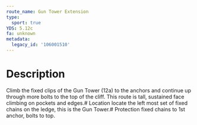 ```yaml
---
route_name: Gun Tower Extension
type:
  sport: true
YDS: 5.12c
fa: unknown
metadata:
  legacy_id: '106001510'
---
```

# Description
Climb the fixed clips of the Gun Tower (12a) to the anchors and continue up through more bolts to the top of the cliff.  This route is tall, sustained face climbing on pockets and edges.# Location
locate the left most set of fixed chains on the ledge, this is the Gun Tower.# Protection
fixed chains to 1st anchor, bolts to top.